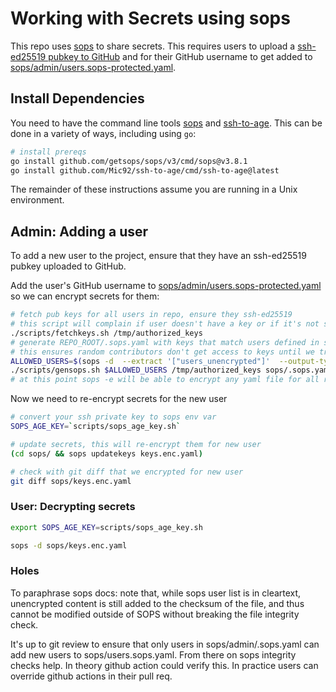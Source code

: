 # Working with Secrets using sops

This repo uses [sops](https://github.com/getsops/sops) to share secrets. This requires users to upload a [ssh-ed25519 pubkey to GitHub](https://docs.github.com/en/authentication/connecting-to-github-with-ssh/generating-a-new-ssh-key-and-adding-it-to-the-ssh-agent) and for their GitHub username to get added to [sops/admin/users.sops-protected.yaml](./sops/admin/users.sops-protected.yaml).

## Install Dependencies

You need to have the command line tools [sops](https://github.com/getsops/sops) and [ssh-to-age](https://github.com/Mic92/ssh-to-age/blob/main/README.md). This can be done in a variety of ways, including using `go`:

```bash
# install prereqs
go install github.com/getsops/sops/v3/cmd/sops@v3.8.1
go install github.com/Mic92/ssh-to-age/cmd/ssh-to-age@latest
```

The remainder of these instructions assume you are running in a Unix environment.

## Admin: Adding a user

To add a new user to the project, ensure that they have an ssh-ed25519 pubkey uploaded to GitHub.

Add the user's GitHub username to [sops/admin/users.sops-protected.yaml](./sops/admin/users.sops-protected.yaml) so we can encrypt secrets for them:

```bash
# fetch pub keys for all users in repo, ensure they ssh-ed25519
# this script will complain if user doesn't have a key or if it's not ssh-ed25519
./scripts/fetchkeys.sh /tmp/authorized_keys
# generate REPO_ROOT/.sops.yaml with keys that match users defined in sops_users.txt
# this ensures random contributors don't get access to keys until we trust em
ALLOWED_USERS=$(sops -d  --extract '["users_unencrypted"]'  --output-type json sops/admin/users.sops-protected.yaml | jq -r 'join(",")')
./scripts/gensops.sh $ALLOWED_USERS /tmp/authorized_keys sops/.sops.yaml
# at this point sops -e will be able to encrypt any yaml file for all recipients who have ssh-ed25519 keys uploaded to github and have been added to sops_users.txt
```

Now we need to re-encrypt secrets for the new user

```bash
# convert your ssh private key to sops env var
SOPS_AGE_KEY=`scripts/sops_age_key.sh`

# update secrets, this will re-encrypt them for new user
(cd sops/ && sops updatekeys keys.enc.yaml)

# check with git diff that we encrypted for new user
git diff sops/keys.enc.yaml
```

### User: Decrypting secrets

```bash
export SOPS_AGE_KEY=scripts/sops_age_key.sh

sops -d sops/keys.enc.yaml
```

### Holes

To paraphrase sops docs: note that, while sops user list is in cleartext, unencrypted content is still added to the checksum of the file, and thus cannot be modified outside of SOPS without breaking the file integrity check.

It's up to git review to ensure that only users in sops/admin/.sops.yaml can add new users to sops/users.sops.yaml. From there on sops integrity checks help. In theory github action could verify this. In practice users can override github actions in their pull req.
